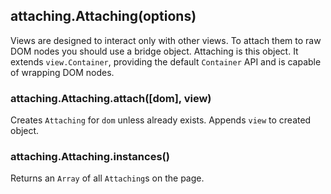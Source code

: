 ## attaching.Attaching(options)

Views are designed to interact only with other views. To attach them
to raw DOM nodes you should use a bridge object. Attaching is this
object. It extends `view.Container`, providing the default `Container`
API and is capable of wrapping DOM nodes.

### attaching.Attaching.attach([dom], view)

Creates `Attaching` for `dom` unless already exists. Appends `view` to
created object.

### attaching.Attaching.instances()

Returns an `Array` of all `Attaching`s on the page.

